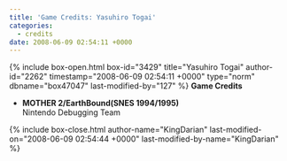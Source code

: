 ```yaml
---
title: 'Game Credits: Yasuhiro Togai'
categories:
  - credits
date: 2008-06-09 02:54:11 +0000
---
```

{% include box-open.html box-id="3429" title="Yasuhiro Togai" author-id="2262" timestamp="2008-06-09 02:54:11 +0000" type="norm" dbname="box47047" last-modified-by="127" %}
<b>Game Credits</b>
<UL>
<LI><b>MOTHER 2/EarthBound(SNES 1994/1995)</b><BR />
Nintendo Debugging Team</LI>
</UL>
{% include box-close.html author-name="KingDarian" last-modified-on="2008-06-09 02:54:44 +0000" last-modified-by-name="KingDarian" %}
